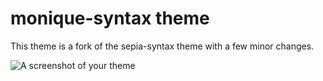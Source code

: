 # monique-syntax theme

This theme is a fork of the sepia-syntax theme with a few minor changes.

![A screenshot of your theme](https://f.cloud.github.com/assets/69169/2289498/4c3cb0ec-a009-11e3-8dbd-077ee11741e5.gif)
